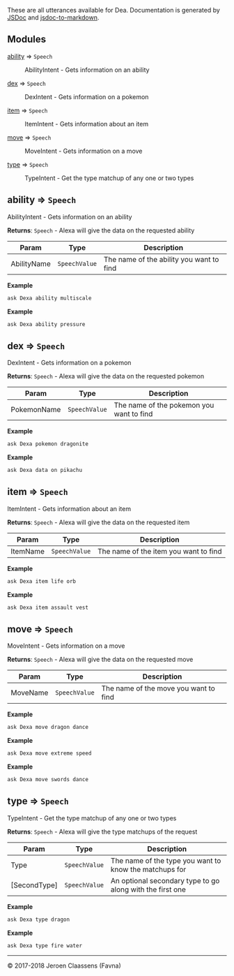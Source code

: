 These are all utterances available for Dea. Documentation is generated by [JSDoc](https://github.com/jsdoc3/jsdoc) and [jsdoc-to-markdown](https://github.com/jsdoc2md/jsdoc-to-markdown).

## Modules

<dl>
<dt><a href="#module_ability">ability</a> ⇒ <code>Speech</code></dt>
<dd><p>AbilityIntent - Gets information on an ability</p>
</dd>
<dt><a href="#module_dex">dex</a> ⇒ <code>Speech</code></dt>
<dd><p>DexIntent - Gets information on a pokemon</p>
</dd>
<dt><a href="#module_item">item</a> ⇒ <code>Speech</code></dt>
<dd><p>ItemIntent - Gets information about an item</p>
</dd>
<dt><a href="#module_move">move</a> ⇒ <code>Speech</code></dt>
<dd><p>MoveIntent - Gets information on a move</p>
</dd>
<dt><a href="#module_type">type</a> ⇒ <code>Speech</code></dt>
<dd><p>TypeIntent - Get the type matchup of any one or two types</p>
</dd>
</dl>

<a name="module_ability"></a>

## ability ⇒ <code>Speech</code>
AbilityIntent - Gets information on an ability

**Returns**: <code>Speech</code> - Alexa will give the data on the requested ability  

| Param | Type | Description |
| --- | --- | --- |
| AbilityName | <code>SpeechValue</code> | The name of the ability you want to find |

**Example**  
```js
ask Dexa ability multiscale
```
**Example**  
```js
ask Dexa ability pressure
```
<a name="module_dex"></a>

## dex ⇒ <code>Speech</code>
DexIntent - Gets information on a pokemon

**Returns**: <code>Speech</code> - Alexa will give the data on the requested pokemon  

| Param | Type | Description |
| --- | --- | --- |
| PokemonName | <code>SpeechValue</code> | The name of the pokemon you want to find |

**Example**  
```js
ask Dexa pokemon dragonite
```
**Example**  
```js
ask Dexa data on pikachu
```
<a name="module_item"></a>

## item ⇒ <code>Speech</code>
ItemIntent - Gets information about an item

**Returns**: <code>Speech</code> - Alexa will give the data on the requested item  

| Param | Type | Description |
| --- | --- | --- |
| ItemName | <code>SpeechValue</code> | The name of the item you want to find |

**Example**  
```js
ask Dexa item life orb
```
**Example**  
```js
ask Dexa item assault vest
```
<a name="module_move"></a>

## move ⇒ <code>Speech</code>
MoveIntent - Gets information on a move

**Returns**: <code>Speech</code> - Alexa will give the data on the requested move  

| Param | Type | Description |
| --- | --- | --- |
| MoveName | <code>SpeechValue</code> | The name of the move you want to find |

**Example**  
```js
ask Dexa move dragon dance
```
**Example**  
```js
ask Dexa move extreme speed
```
**Example**  
```js
ask Dexa move swords dance
```
<a name="module_type"></a>

## type ⇒ <code>Speech</code>
TypeIntent - Get the type matchup of any one or two types

**Returns**: <code>Speech</code> - Alexa will give the type matchups of the request  

| Param | Type | Description |
| --- | --- | --- |
| Type | <code>SpeechValue</code> | The name of the type you want to know the matchups for |
| [SecondType] | <code>SpeechValue</code> | An optional secondary type to go along with the first one |

**Example**  
```js
ask Dexa type dragon
```
**Example**  
```js
ask Dexa type fire water
```

* * *

&copy; 2017-2018 Jeroen Claassens (Favna)